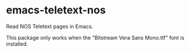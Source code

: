 # emacs-teletext-nos
Read NOS Teletext pages in Emacs.

This package only works when the "Bitstream Vera Sans Mono.ttf" font is installed.
